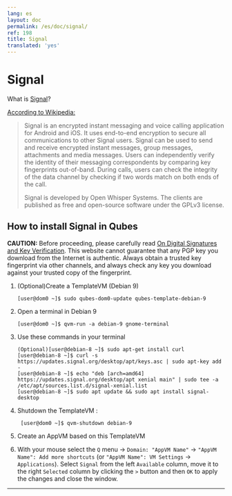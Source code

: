 ```yaml
---
lang: es
layout: doc
permalink: /es/doc/signal/
ref: 198
title: Signal
translated: 'yes'
---
```


Signal
======

What is [Signal]?

[According to Wikipedia:][signal-wikipedia]

> Signal is an encrypted instant messaging and voice calling application
> for Android and iOS. It uses end-to-end encryption to secure all
> communications to other Signal users. Signal can be used to send and receive
> encrypted instant messages, group messages, attachments and media messages.
> Users can independently verify the identity of their messaging correspondents
> by comparing key fingerprints out-of-band. During calls, users can check the
> integrity of the data channel by checking if two words match on both ends of
> the call.
> 
> Signal is developed by Open Whisper Systems. The clients are published as free
> and open-source software under the GPLv3 license.

How to install Signal in Qubes
------------------------------

**CAUTION:** Before proceeding, please carefully read [On Digital Signatures and Key Verification][qubes-verifying-signatures].
This website cannot guarantee that any PGP key you download from the Internet is authentic.
Always obtain a trusted key fingerprint via other channels, and always check any key you download against your trusted copy of the fingerprint.

1. (Optional)Create a TemplateVM (Debian 9)

       [user@dom0 ~]$ sudo qubes-dom0-update qubes-template-debian-9

2. Open a terminal in Debian 9

       [user@dom0 ~]$ qvm-run -a debian-9 gnome-terminal

3. Use these commands in your terminal

       (Optional)[user@debian-8 ~]$ sudo apt-get install curl
       [user@debian-8 ~]$ curl -s https://updates.signal.org/desktop/apt/keys.asc | sudo apt-key add -
       [user@debian-8 ~]$ echo "deb [arch=amd64] https://updates.signal.org/desktop/apt xenial main" | sudo tee -a /etc/apt/sources.list.d/signal-xenial.list
       [user@debian-8 ~]$ sudo apt update && sudo apt install signal-desktop

5. Shutdown the TemplateVM :

        [user@dom0 ~]$ qvm-shutdown debian-9

6. Create an AppVM based on this TemplateVM
7. With your mouse select the `Q` menu -> `Domain: "AppVM Name"` -> `"AppVM Name": Add more shortcuts`
(or `"AppVM Name": VM Settings` -> `Applications`). 
   Select `Signal` from the left `Available` column, move it to the right `Selected` column by clicking the `>` button and then `OK` to apply the changes and close the window.

-----

[qubes-verifying-signatures]: /es/security/verifying-signatures/
[Signal]: https://whispersystems.org/
[signal-wikipedia]: https://en.wikipedia.org/wiki/Signal_(software)
[shortcut]: https://support.whispersystems.org/hc/en-us/articles/216839277-Where-is-Signal-Desktop-on-my-computer-
[shortcut-desktop]: /es/doc/managing-appvm-shortcuts/#tocAnchor-1-1-1
[message]: https://groups.google.com/d/msg/qubes-users/rMMgeR-KLbU/XXOFri26BAAJ
[mailing list]: /es/support/